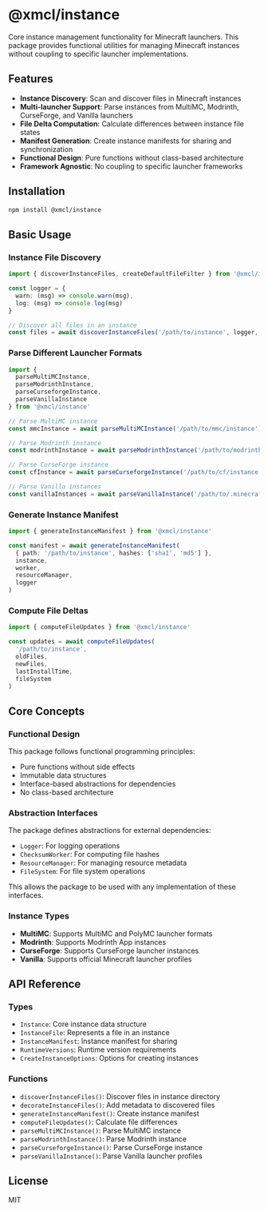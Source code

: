 # @xmcl/instance

Core instance management functionality for Minecraft launchers. This package provides functional utilities for managing Minecraft instances without coupling to specific launcher implementations.

## Features

- **Instance Discovery**: Scan and discover files in Minecraft instances
- **Multi-launcher Support**: Parse instances from MultiMC, Modrinth, CurseForge, and Vanilla launchers
- **File Delta Computation**: Calculate differences between instance file states
- **Manifest Generation**: Create instance manifests for sharing and synchronization
- **Functional Design**: Pure functions without class-based architecture
- **Framework Agnostic**: No coupling to specific launcher frameworks

## Installation

```bash
npm install @xmcl/instance
```

## Basic Usage

### Instance File Discovery

```typescript
import { discoverInstanceFiles, createDefaultFileFilter } from '@xmcl/instance'

const logger = {
  warn: (msg) => console.warn(msg),
  log: (msg) => console.log(msg)
}

// Discover all files in an instance
const files = await discoverInstanceFiles('/path/to/instance', logger, createDefaultFileFilter())
```

### Parse Different Launcher Formats

```typescript
import { 
  parseMultiMCInstance, 
  parseModrinthInstance, 
  parseCurseforgeInstance,
  parseVanillaInstance 
} from '@xmcl/instance'

// Parse MultiMC instance
const mmcInstance = await parseMultiMCInstance('/path/to/mmc/instance')

// Parse Modrinth instance  
const modrinthInstance = await parseModrinthInstance('/path/to/modrinth/instance')

// Parse CurseForge instance
const cfInstance = await parseCurseforgeInstance('/path/to/cf/instance')

// Parse Vanilla instances
const vanillaInstances = await parseVanillaInstance('/path/to/.minecraft')
```

### Generate Instance Manifest

```typescript
import { generateInstanceManifest } from '@xmcl/instance'

const manifest = await generateInstanceManifest(
  { path: '/path/to/instance', hashes: ['sha1', 'md5'] },
  instance,
  worker,
  resourceManager,
  logger
)
```

### Compute File Deltas

```typescript
import { computeFileUpdates } from '@xmcl/instance'

const updates = await computeFileUpdates(
  '/path/to/instance',
  oldFiles,
  newFiles,
  lastInstallTime,
  fileSystem
)
```

## Core Concepts

### Functional Design

This package follows functional programming principles:
- Pure functions without side effects
- Immutable data structures
- Interface-based abstractions for dependencies
- No class-based architecture

### Abstraction Interfaces

The package defines abstractions for external dependencies:

- `Logger`: For logging operations
- `ChecksumWorker`: For computing file hashes
- `ResourceManager`: For managing resource metadata
- `FileSystem`: For file system operations

This allows the package to be used with any implementation of these interfaces.

### Instance Types

- **MultiMC**: Supports MultiMC and PolyMC launcher formats
- **Modrinth**: Supports Modrinth App instances  
- **CurseForge**: Supports CurseForge launcher instances
- **Vanilla**: Supports official Minecraft launcher profiles

## API Reference

### Types

- `Instance`: Core instance data structure
- `InstanceFile`: Represents a file in an instance
- `InstanceManifest`: Instance manifest for sharing
- `RuntimeVersions`: Runtime version requirements
- `CreateInstanceOptions`: Options for creating instances

### Functions

- `discoverInstanceFiles()`: Discover files in instance directory
- `decorateInstanceFiles()`: Add metadata to discovered files
- `generateInstanceManifest()`: Create instance manifest
- `computeFileUpdates()`: Calculate file differences
- `parseMultiMCInstance()`: Parse MultiMC instance
- `parseModrinthInstance()`: Parse Modrinth instance
- `parseCurseforgeInstance()`: Parse CurseForge instance
- `parseVanillaInstance()`: Parse Vanilla launcher profiles

## License

MIT
